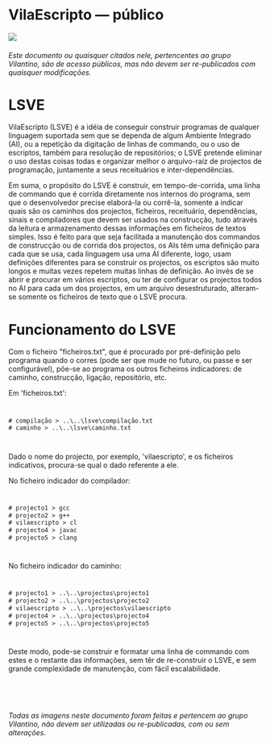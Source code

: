# VilaEscripto — público
<img src="https://user-images.githubusercontent.com/118770355/232245381-213897db-1ce7-4705-8b57-bba86627b3d5.png"/> 

###### Este documento ou quaisquer citados nele, pertencentes ao grupo Vilantino, são de acesso públicos, mas não devem ser re-publicados com quaisquer modificações. 

#

# LSVE

VilaEscripto (LSVE) é a idéia de conseguir construir programas de qualquer linguagem suportada sem que se dependa de algum Ambiente Integrado (AI), ou a repetição da digitação de linhas de commando, ou o uso de escriptos, também para resolução de repositórios; o LSVE pretende eliminar o uso destas coisas todas e organizar melhor o arquivo-raíz de projectos de programação, juntamente a seus receituários e inter-dependências. 

Em suma, o propósito do LSVE é construir, em tempo-de-corrida, uma linha de commando que é corrida diretamente nos internos do programa, sem que o desenvolvedor precise elaborá-la ou corrê-la, somente a indicar quais são os caminhos dos projectos, ficheiros, receituário, dependências, sinais e compiladores que devem ser usados na construcção, tudo através da leitura e armazenamento dessas informações em ficheiros de textos simples. Isso é feito para que seja facilitada a manutenção dos commandos de construcção ou de corrida dos projectos, os AIs têm uma definição para cada que se usa, cada linguagem usa uma AI diferente, logo, usam definições diferentes para se construir os projectos, os escriptos são muito longos e muitas vezes repetem muitas linhas de definição. Ao invés de se abrir e procurar em vários escriptos, ou ter de configurar os projectos todos no AI para cada um dos projectos, em um arquivo desestruturado, alteram-se somente os ficheiros de texto que o LSVE procura.

# Funcionamento do LSVE

Com o ficheiro "ficheiros.txt", que é procurado por pré-definição pelo programa quando o corres (pode ser que mude no futuro, ou passe e ser configurável), põe-se ao programa os outros ficheiros indicadores: de caminho, construcção, ligação, repositório, etc.

Em 'ficheiros.txt':

#
```diff
# compilação > ..\..\lsve\compilação.txt
# caminho > ..\..\lsve\caminho.txt
```
#

Dado o nome do projecto, por exemplo, 'vilaescripto', e os ficheiros indicativos, procura-se qual o dado referente a ele. 

No ficheiro indicador do compilador:

#
```diff
# projecto1 > gcc
# projecto2 > g++
# vilaescripto > cl
# projecto4 > javac
# projecto5 > clang
```
#


No ficheiro indicador do caminho:

#
```diff
# projecto1 > ..\..\projectos\projecto1 
# projecto2 > ..\..\projectos\projecto2
# vilaescripto > ..\..\projectos\vilaescripto
# projecto4 > ..\..\projectos\projecto4
# projecto5 > ..\..\projectos\projecto5
```
#

Deste modo, pode-se construir e formatar uma linha de commando com estes e o restante das informações, sem têr de re-construir o LSVE, e sem grande complexidade de manutenção, com fácil escalabilidade.

#

&nbsp;

###### Todas as imagens neste documento foram feitas e pertencem ao grupo Vilantino, não devem ser utilizadas ou re-publicadas, com ou sem alterações.
